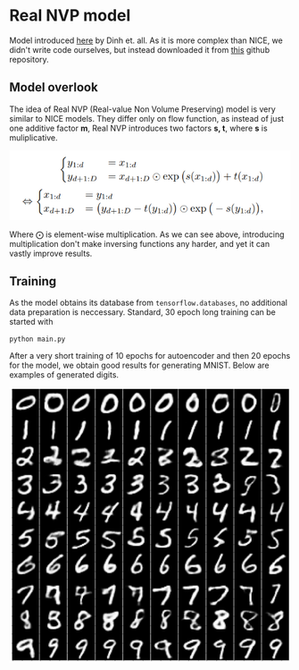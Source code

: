 # Real NVP model

Model introduced [here](https://arxiv.org/pdf/1605.08803.pdf) by Dinh et. all. 
As it is more complex than NICE, we didn't write code ourselves, but instead downloaded it from [this](https://github.com/ispamm/realnvp-demo-pytorch) github repository.

## Model overlook

The idea of Real NVP (Real-value Non Volume Preserving) model is very similar to NICE models. They differ only on flow function, as instead of just one additive factor **m**, Real NVP introduces two factors **s, t**, where **s** is muliplicative.

![Real NVP equations](../../docs/real_nvp_equations.png)

Where &bigodot; is element-wise multiplication. As we can see above, introducing multiplication don't make inversing functions any harder, and yet it can vastly improve results.

## Training 

As the model obtains its database from ```tensorflow.databases```, no additional data preparation is neccessary. Standard, 30 epoch long training can be started with

```
python main.py
```

After a very short training of 10 epochs for autoencoder and then 20 epochs for the model, we obtain good results for generating MNIST. Below are examples of generated digits.

![results](../../docs/result.png)
